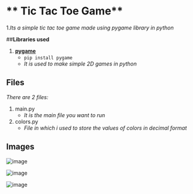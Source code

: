 # ** Tic Tac Toe Game**

1.*Its a simple tic tac toe game made using pygame library in python*

##**Libraries used**
  
1. [**pygame**](https://pypi.org/project/pygame/)
	* `pip install pygame`
	* *It is used to make simple 2D games in python*
## **Files**

*There are 2 files:*
1. main.py
	* *It is the main file you want to run*
2. colors.py
	* *File in which i used to store the values of colors in decimal format*

## Images

![image](https://user-images.githubusercontent.com/56602147/123397277-dd1bf980-d5bf-11eb-8382-053627ca0d26.png)

![image](https://user-images.githubusercontent.com/56602147/123397500-1a808700-d5c0-11eb-8fb0-32436a2b21ab.png)

![image](https://user-images.githubusercontent.com/56602147/123397641-4439ae00-d5c0-11eb-9d65-a92331cbd3ac.png)
